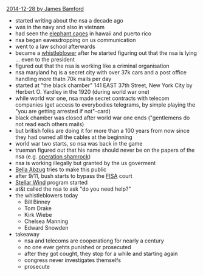 [2014-12-28 by James Bamford](https://events.ccc.de/congress/2014/Fahrplan/events/6600.html)

* started writing about the nsa a decade ago
* was in the navy and also in vietnam
* had seen the [elephant cages](http://en.wikipedia.org/wiki/Wullenweber) in hawaii and puerto rico
* nsa began eavesdropping on us communication
* went to a law school afterwards
* became a [whistleblower](http://en.wikipedia.org/wiki/Whistleblower) after he started figuring out that the nsa is lying ... even to the president
* figured out that the nsa is working like a criminal organisation
* nsa maryland hq is a secret city with over 37k cars and a post office handling more thatn 70k mails per day
* started at "the black chamber" 141 EAST 37th Street, New York City by Herbert O. Yardley in the 1920 (during world war one)
* while world war one, nsa made secret contracts with telecom companies (get access to everybodies telegrams, by simple playing the "you are getting arrested if not"-card) 
* black chamber was closed after world war one ends ("gentlemens do not read each others mails)
* but british folks are doing it for more than a 100 years from now since they had owned all the cables at the beginning
* world war two starts, so nsa was back in the game
* trueman figured out that his name should never be on the papers of the nsa (e.g. [operation shamrock](http://en.wikipedia.org/wiki/Project_SHAMROCK))
* nsa is working illegally but granted by the us goverment
* [Bella Abzug](http://en.wikipedia.org/wiki/Bella_Abzug) tries to make this public
* after 9/11, bush starts to bypass the [FISA](http://en.wikipedia.org/wiki/Foreign_Intelligence_Surveillance_Act) court
* [Stellar Wind](http://en.wikipedia.org/wiki/Stellar_Wind) program started
* at&t called the nsa to ask "do you need help?"
* the whistleblowers today
    * Bill Binney
    * Tom Drake
    * Kirk Wiebe
    * Chelsea Manning
    * Edward Snowden
* takeaway
    * nsa and telecoms are cooperationg for nearly a century
    * no one ever gehts punished or prosecuted
    * after they got cought, they stop for a while and starting again
    * congress never investigates themselfs
    * prosecute

